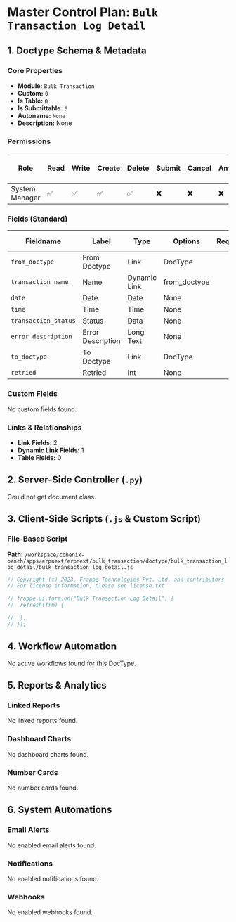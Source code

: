 # Master Control Plan: `Bulk Transaction Log Detail`

## 1. Doctype Schema & Metadata

### Core Properties
- **Module:** `Bulk Transaction`
- **Custom:** `0`
- **Is Table:** `0`
- **Is Submittable:** `0`
- **Autoname:** `None`
- **Description:** None

### Permissions
| Role | Read | Write | Create | Delete | Submit | Cancel | Amend | Report | Import | Export | Print | Email | Share | Set User Perms |
|---|---|---|---|---|---|---|---|---|---|---|---|---|---|---|
| System Manager | ✅ | ✅ | ✅ | ✅ | ❌ | ❌ | ❌ | ✅ | ❌ | ✅ | ✅ | ✅ | ✅ | ❌ |


### Fields (Standard)
| Fieldname | Label | Type | Options | Required | Hidden | Read Only | Default | Description |
|---|---|---|---|---|---|---|---|---|
| `from_doctype` | From Doctype | Link | DocType |  |  | ✅ | None | None |
| `transaction_name` | Name | Dynamic Link | from_doctype |  |  | ✅ | None | None |
| `date` | Date  | Date | None |  |  | ✅ | None | None |
| `time` | Time | Time | None |  |  | ✅ | None | None |
| `transaction_status` | Status | Data | None |  |  | ✅ | None | None |
| `error_description` | Error Description | Long Text | None |  |  | ✅ | None | None |
| `to_doctype` | To Doctype | Link | DocType |  |  | ✅ | None | None |
| `retried` | Retried | Int | None |  |  | ✅ | None | None |


### Custom Fields
No custom fields found.


### Links & Relationships
- **Link Fields:** 2
- **Dynamic Link Fields:** 1
- **Table Fields:** 0

## 2. Server-Side Controller (`.py`)
Could not get document class.


## 3. Client-Side Scripts (`.js` & Custom Script)
### File-Based Script
**Path:** `/workspace/cohenix-bench/apps/erpnext/erpnext/bulk_transaction/doctype/bulk_transaction_log_detail/bulk_transaction_log_detail.js`
```javascript
// Copyright (c) 2023, Frappe Technologies Pvt. Ltd. and contributors
// For license information, please see license.txt

// frappe.ui.form.on("Bulk Transaction Log Detail", {
// 	refresh(frm) {

// 	},
// });

```




## 4. Workflow Automation
No active workflows found for this DocType.


## 5. Reports & Analytics
### Linked Reports
No linked reports found.


### Dashboard Charts
No dashboard charts found.


### Number Cards
No number cards found.


## 6. System Automations
### Email Alerts
No enabled email alerts found.


### Notifications
No enabled notifications found.


### Webhooks
No enabled webhooks found.
